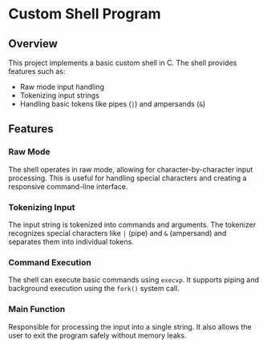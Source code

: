 # Custom Shell Program

## Overview

This project implements a basic custom shell in C. The shell provides features such as:

- Raw mode input handling
- Tokenizing input strings
- Handling basic tokens like pipes (`|`) and ampersands (`&`)

## Features

### Raw Mode

The shell operates in raw mode, allowing for character-by-character input processing. This is useful for handling special characters and creating a responsive command-line interface.

### Tokenizing Input

The input string is tokenized into commands and arguments. The tokenizer recognizes special characters like `|` (pipe) and `&` (ampersand) and separates them into individual tokens.

### Command Execution

The shell can execute basic commands using `execvp`. It supports piping and background execution using the `fork()` system call.

### Main Function
Responsible for processing the input into a single string. It also allows the user to exit the program safely without memory leaks.

